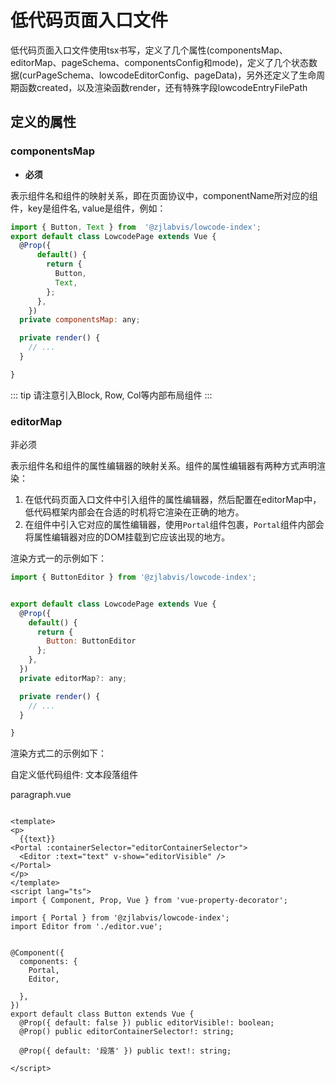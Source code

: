 # 低代码页面入口文件

低代码页面入口文件使用tsx书写，定义了几个属性(componentsMap、editorMap、pageSchema、componentsConfig和mode)，定义了几个状态数据(curPageSchema、lowcodeEditorConfig、pageData)，另外还定义了生命周期函数created，以及渲染函数render，还有特殊字段lowcodeEntryFilePath

## 定义的属性

### componentsMap

- <span class="primaryText">**必须**</span>

表示组件名和组件的映射关系，即在页面协议中，componentName所对应的组件，key是组件名, value是组件，例如：

```js
import { Button, Text } from  '@zjlabvis/lowcode-index';
export default class LowcodePage extends Vue {
  @Prop({
      default() {
        return {
          Button,
          Text,
        };
      },
    })
  private componentsMap: any;

  private render() {
    // ...
  }

}

```
::: tip
请注意引入Block, Row, Col等内部布局组件
:::


### editorMap

非必须

表示组件名和组件的属性编辑器的映射关系。组件的属性编辑器有两种方式声明渲染：

1. 在低代码页面入口文件中引入组件的属性编辑器，然后配置在editorMap中，低代码框架内部会在合适的时机将它渲染在正确的地方。
2. 在组件中引入它对应的属性编辑器，使用`Portal`组件包裹，`Portal`组件内部会将属性编辑器对应的DOM挂载到它应该出现的地方。

<span class="primaryText">渲染方式一的示例如下：</span>
```js
import { ButtonEditor } from '@zjlabvis/lowcode-index';


export default class LowcodePage extends Vue {
  @Prop({
    default() {
      return {
        Button: ButtonEditor
      };
    },
  })
  private editorMap?: any;

  private render() {
    // ...
  }

}

```

<span class="primaryText">渲染方式二的示例如下：</span>

自定义低代码组件: 文本段落组件

paragraph.vue

```vue

<template>
<p>
  {{text}}
<Portal :containerSelector="editorContainerSelector">
  <Editor :text="text" v-show="editorVisible" />
</Portal>
</p>
</template>
<script lang="ts">
import { Component, Prop, Vue } from 'vue-property-decorator';

import { Portal } from '@zjlabvis/lowcode-index';
import Editor from './editor.vue';


@Component({
  components: {
    Portal,
    Editor,
   
  },
})
export default class Button extends Vue {
  @Prop({ default: false }) public editorVisible!: boolean;
  @Prop() public editorContainerSelector!: string;

  @Prop({ default: '段落' }) public text!: string;
  
</script>
```


